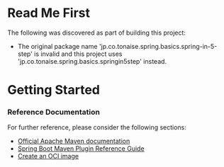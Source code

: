 # Read Me First
The following was discovered as part of building this project:

* The original package name 'jp.co.tonaise.spring.basics.spring-in-5-step' is invalid and this project uses 'jp.co.tonaise.spring.basics.springin5step' instead.

# Getting Started

### Reference Documentation
For further reference, please consider the following sections:

* [Official Apache Maven documentation](https://maven.apache.org/guides/index.html)
* [Spring Boot Maven Plugin Reference Guide](https://docs.spring.io/spring-boot/docs/2.6.6/maven-plugin/reference/html/)
* [Create an OCI image](https://docs.spring.io/spring-boot/docs/2.6.6/maven-plugin/reference/html/#build-image)

